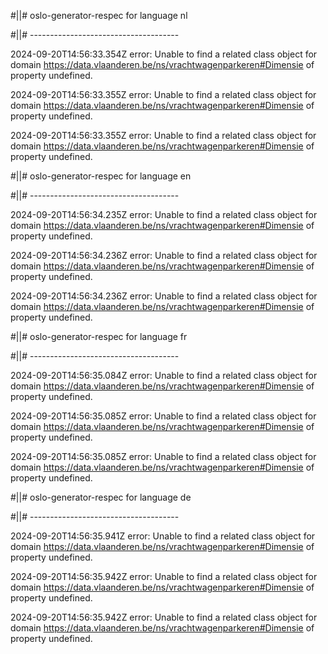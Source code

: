 #||# oslo-generator-respec for language nl  

#||# -------------------------------------  

2024-09-20T14:56:33.354Z error: Unable to find a related class object for domain https://data.vlaanderen.be/ns/vrachtwagenparkeren#Dimensie of property undefined.

2024-09-20T14:56:33.355Z error: Unable to find a related class object for domain https://data.vlaanderen.be/ns/vrachtwagenparkeren#Dimensie of property undefined.

2024-09-20T14:56:33.355Z error: Unable to find a related class object for domain https://data.vlaanderen.be/ns/vrachtwagenparkeren#Dimensie of property undefined.

#||# oslo-generator-respec for language en  

#||# -------------------------------------  

2024-09-20T14:56:34.235Z error: Unable to find a related class object for domain https://data.vlaanderen.be/ns/vrachtwagenparkeren#Dimensie of property undefined.

2024-09-20T14:56:34.236Z error: Unable to find a related class object for domain https://data.vlaanderen.be/ns/vrachtwagenparkeren#Dimensie of property undefined.

2024-09-20T14:56:34.236Z error: Unable to find a related class object for domain https://data.vlaanderen.be/ns/vrachtwagenparkeren#Dimensie of property undefined.

#||# oslo-generator-respec for language fr  

#||# -------------------------------------  

2024-09-20T14:56:35.084Z error: Unable to find a related class object for domain https://data.vlaanderen.be/ns/vrachtwagenparkeren#Dimensie of property undefined.

2024-09-20T14:56:35.085Z error: Unable to find a related class object for domain https://data.vlaanderen.be/ns/vrachtwagenparkeren#Dimensie of property undefined.

2024-09-20T14:56:35.085Z error: Unable to find a related class object for domain https://data.vlaanderen.be/ns/vrachtwagenparkeren#Dimensie of property undefined.

#||# oslo-generator-respec for language de  

#||# -------------------------------------  

2024-09-20T14:56:35.941Z error: Unable to find a related class object for domain https://data.vlaanderen.be/ns/vrachtwagenparkeren#Dimensie of property undefined.

2024-09-20T14:56:35.942Z error: Unable to find a related class object for domain https://data.vlaanderen.be/ns/vrachtwagenparkeren#Dimensie of property undefined.

2024-09-20T14:56:35.942Z error: Unable to find a related class object for domain https://data.vlaanderen.be/ns/vrachtwagenparkeren#Dimensie of property undefined.

